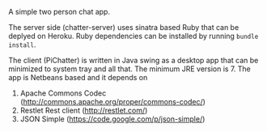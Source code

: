 A simple two person chat app.

The server side (chatter-server) uses sinatra based Ruby that can be deplyed on Heroku.
Ruby dependencies can be installed by running `bundle install`.

The client (PiChatter) is written in Java swing as a desktop app that can be minimized to system tray and all that. The minimum JRE version is 7. The app is Netbeans based and it depends on 
  1. Apache Commons Codec (http://commons.apache.org/proper/commons-codec/)
  2. Restlet Rest client (http://restlet.com/)
  3. JSON Simple (https://code.google.com/p/json-simple/)

